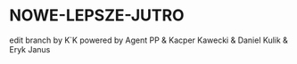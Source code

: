 # NOWE-LEPSZE-JUTRO
edit branch by K`K
powered by Agent PP & Kacper Kawecki & Daniel Kulik & Eryk Janus
